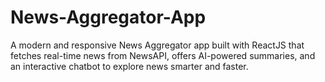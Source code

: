 # News-Aggregator-App
A modern and responsive News Aggregator app built with ReactJS that fetches real-time news from NewsAPI, offers AI-powered summaries, and an interactive chatbot to explore news smarter and faster.
